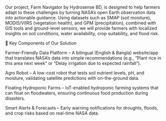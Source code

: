 Our project, Farm Navigator by Hydrosense BD, is designed to help farmers adapt to these challenges by turning NASA’s open Earth observation data into actionable guidance. Using datasets such as SMAP (soil moisture), MODIS/VIIRS (vegetation health), and GPM (precipitation), combined with GIS tools and ground-level sensors, we will provide farmers with localized insights on soil conditions, water availability, crop suitability, and flood risk.

🔹 Key Components of Our Solution

Farmer-Friendly Data Platform – A bilingual (English & Bangla) website/app that translates NASA’s data into simple recommendations (e.g., “Plant rice in this area next week” or “Delay irrigation due to expected rainfall”).

Agro Robot – A low-cost robot that tests soil nutrient levels, pH, and moisture, validating satellite predictions with on-the-ground data.

Floating Hydroponic Farms – IoT-enabled hydroponic farming systems that can float on floodwaters, ensuring continuous food production during disasters.

Smart Alerts & Forecasts – Early warning notifications for droughts, floods, and crop risks based on real-time NASA data.
